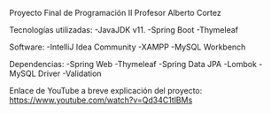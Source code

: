 Proyecto Final de Programación II
Profesor Alberto Cortez

Tecnologías utilizadas: 
-JavaJDK v11.
-Spring Boot
-Thymeleaf

Software:
-IntelliJ Idea Community
-XAMPP
-MySQL Workbench

Dependencias:
-Spring Web
-Thymeleaf
-Spring Data JPA
-Lombok
-MySQL Driver
-Validation

Enlace de YouTube a breve explicación del proyecto: https://www.youtube.com/watch?v=Qd34C1tlBMs
